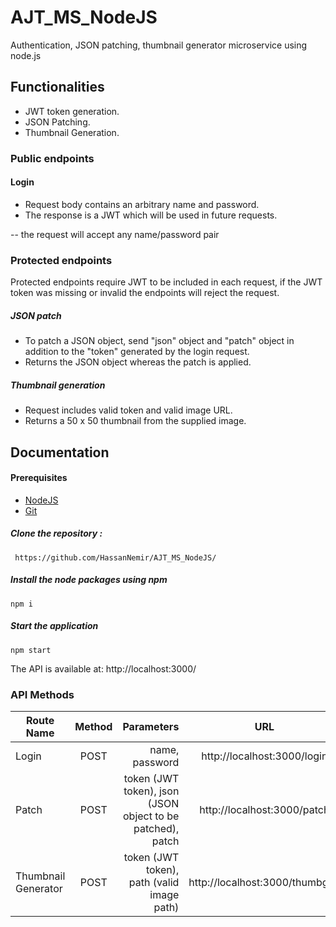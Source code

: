 # AJT_MS_NodeJS
Authentication, JSON patching, thumbnail generator microservice using node.js 
## Functionalities
- JWT token generation.
- JSON Patching.
- Thumbnail Generation.

### Public endpoints

#### Login
- Request body contains an arbitrary name and password.
- The response is a JWT which will be used in future requests.

-- the request will accept any name/password pair

### Protected endpoints
Protected endpoints require JWT to be included in each request, if the JWT token was missing or invalid the endpoints will reject the request.
##### JSON patch
- To patch a JSON object, send "json" object and "patch" object in addition to the "token" generated by the login request.
- Returns the JSON object whereas the patch is applied.

##### Thumbnail generation
- Request includes valid token and valid image URL.
- Returns a 50 x 50 thumbnail from the supplied image.



## Documentation


#### Prerequisites 
 - [ NodeJS](https://nodejs.org/en/)
 - [ Git](https://git-scm.com/)
 
 
 
  ##### Clone the repository :
  
 ` https://github.com/HassanNemir/AJT_MS_NodeJS/`
 
  ##### Install the node packages using npm
  
  `npm i`
  
  ##### Start the application
  
  `npm start`
  
  The API is available at: http://localhost:3000/
  
  ### API Methods
  
| Route Name          | Method       | Parameters   |URL|
| -----------------   |:------------:| ------------:|:------:|
| Login               | POST         |name, password | http://localhost:3000/login |
| Patch               | POST         | token (JWT token), json (JSON object to be patched), patch | http://localhost:3000/patch |
| Thumbnail Generator | POST         |token (JWT token), path (valid image path) | http://localhost:3000/thumbgen |
  
  
